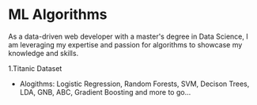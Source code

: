 # ML Algorithms
As a data-driven web developer with a master's degree in Data Science, I am leveraging my expertise and passion for algorithms to showcase my knowledge and skills.

1.Titanic Dataset
   - Alogithms: Logistic Regression, Random Forests, SVM, Decison Trees, LDA, GNB, ABC, Gradient Boosting
and more to go...
